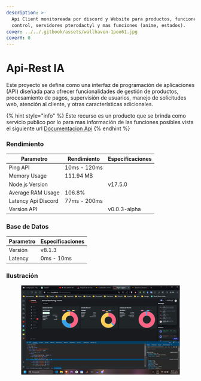 ```yaml
---
description: >-
  Api Client monitoreada por discord y Website para productos, funciones de
  control, servidores pterodactyl y mas funciones (anime, estados).
cover: ../../.gitbook/assets/wallhaven-1poo61.jpg
coverY: 0
---
```


# Api-Rest IA

Este proyecto se define como una interfaz de programación de aplicaciones (API) diseñada para ofrecer funcionalidades de gestión de productos, procesamiento de pagos, supervisión de usuarios, manejo de solicitudes web, atención al cliente, y otras características adicionales.

{% hint style="info" %}
Este recurso es un producto que se brinda como servicio publico por lo para mas información de las funciones posibles vista el siguiente url [Documentacion Api](http://www.night-support.xyz/documentation)
{% endhint %}

### Rendimiento

| Parametro           | Rendimiento  | Especificaciones |
| ------------------- | ------------ | ---------------- |
| Ping API            | 10ms - 120ms |                  |
| Memory Usage        | 111.94 MB    |                  |
| Node.js Version     |              | v17.5.0          |
| Average RAM Usage   | 106.8%       |                  |
| Latency Api Discord | 77ms - 200ms |                  |
| Version API         |              | v0.0.3-alpha     |

### Base de Datos

| Parametro | Especificaciones |
| --------- | ---------------- |
| Versión   | v8.1.3           |
| Latency   | 0ms - 10ms       |

### Ilustración

<figure><img src="../../.gitbook/assets/Captura de pantalla 2024-03-25 083716.png" alt=""><figcaption></figcaption></figure>
